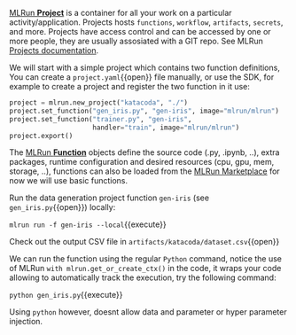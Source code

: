 [MLRun **Project**](https://docs.mlrun.org/en/latest/projects/overview.html) is a container for all your work on a particular activity/application. Projects hosts `functions`, `workflow`, 
`artifacts`, `secrets`, and more. Projects have access control and can be accessed by one or more people, they are usually assosiated with a GIT repo.
See MLRun [Projects documentation](https://docs.mlrun.org/en/latest/projects/overview.html).

We will start with a simple project which contains two function definitions,
You can create a `project.yaml`{{open}} file manually, or use the SDK, for example to 
create a project and register the two function in it use:

```python
project = mlrun.new_project("katacoda", "./")
project.set_function("gen_iris.py", "gen-iris", image="mlrun/mlrun")
project.set_function("trainer.py", "gen-iris", 
                     handler="train", image="mlrun/mlrun")
project.export()
```

The [MLRun **Function**](https://docs.mlrun.org/en/latest/runtimes/functions.html) objects define the source code (.py, .ipynb, ..), 
extra packages, runtime configuration and desired resources (cpu, gpu, mem, storage, ..), functions can also be loaded
from the [MLRun Marketplace](https://www.mlrun.org/marketplace/functions/) for now we will use basic functions.  

Run the data generation project function `gen-iris` (see `gen_iris.py`{{open}}) locally:

`mlrun run -f gen-iris --local`{{execute}}

Check out the output CSV file in `artifacts/katacoda/dataset.csv`{{open}}

We can run the function using the regular `Python` command, notice the use of MLRun `with mlrun.get_or_create_ctx()` in the code, 
it wraps your code allowing to automatically track the execution, try the following command:

`python gen_iris.py`{{execute}}

Using `python` however, doesnt allow data and parameter or hyper parameter injection. 
